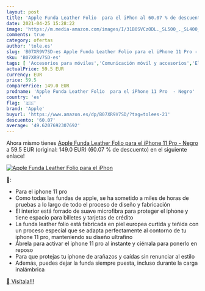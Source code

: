 ```yaml
---
layout: post
title: 'Apple Funda Leather Folio  para el iPhon al 60.07 % de descuento'
date: 2021-04-25 15:28:22
image: 'https://m.media-amazon.com/images/I/31B0SVCzODL._SL500_._SL400_.jpg'
comments: true
category: ofertas
author: 'tole.es'
slug: 'B07XR9V7SD-es Apple Funda Leather Folio para el iPhone 11 Pro - Negro'
sku: 'B07XR9V7SD-es'
tags: [ 'Accesorios para móviles','Comunicación móvil y accesorios','Electrónica','Fundas y carcasas para teléfonos móviles','apple','iphone', ]
actualPrice: 59.5 EUR
currency: EUR
price: 59.5
comparePrice: 149.0 EUR
prodname: 'Apple Funda Leather Folio  para el iPhone 11 Pro  - Negro'
country: 'es'
flag: '🇪🇸'
brand: 'Apple'
buyurl: 'https://www.amazon.es/dp/B07XR9V7SD/?tag=tolees-21'
descuento: '60.07'
average: '49.6207692307692'
---
```


Ahora mismo tienes [Apple Funda Leather Folio  para el iPhone 11 Pro  - Negro](https://www.amazon.es/dp/B07XR9V7SD/?tag=tolees-21) a 59.5 EUR (original: 149.0 EUR) (60.07 %  de descuento) en el siguiente enlace!

[![Apple Funda Leather Folio  para el iPhon](https://m.media-amazon.com/images/I/31B0SVCzODL._SL500_._SL400_.jpg)](https://www.amazon.es/dp/B07XR9V7SD/?tag=tolees-21)

🔎:

- Para el iphone 11 pro
- Como todas las fundas de apple, se ha sometido a miles de horas de pruebas a lo largo de todo el proceso de diseño y fabricación
- El interior está forrado de suave microfibra para proteger el iphone y tiene espacio para billetes y tarjetas de crédito
- La funda leather folio está fabricada en piel europea curtida y teñida con un proceso especial que se adapta perfectamente al contorno de tu iphone 11 pro, manteniendo su diseño ultrafino
- Ábrela para activar el iphone 11 pro al instante y ciérrala para ponerlo en reposo
- Para que protejas tu iphone de arañazos y caídas sin renunciar al estilo
- Además, puedes dejar la funda siempre puesta, incluso durante la carga inalámbrica

[🛒 Visítala!!!](https://www.amazon.es/dp/B07XR9V7SD/?tag=tolees-21)

